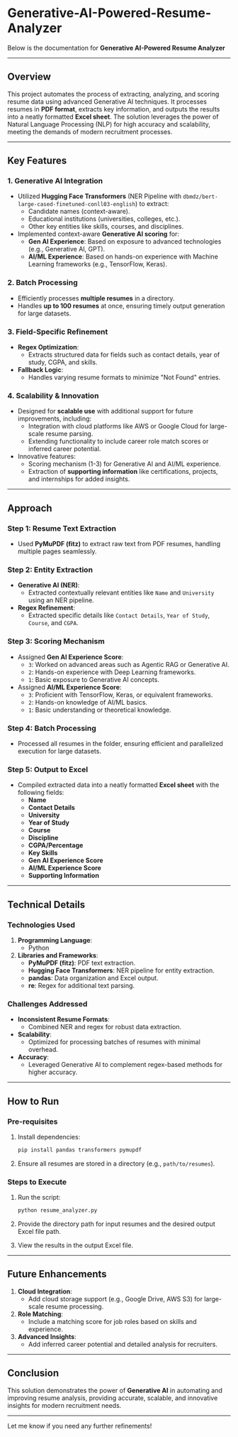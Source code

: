# Generative-AI-Powered-Resume-Analyzer

Below is the documentation for **Generative AI-Powered Resume Analyzer**

---
## Overview
This project automates the process of extracting, analyzing, and scoring resume data using advanced Generative AI techniques. It processes resumes in **PDF format**, extracts key information, and outputs the results into a neatly formatted **Excel sheet**. The solution leverages the power of Natural Language Processing (NLP) for high accuracy and scalability, meeting the demands of modern recruitment processes.

---

## Key Features
### 1. **Generative AI Integration**
- Utilized **Hugging Face Transformers** (NER Pipeline with `dbmdz/bert-large-cased-finetuned-conll03-english`) to extract:
  - Candidate names (context-aware).
  - Educational institutions (universities, colleges, etc.).
  - Other key entities like skills, courses, and disciplines.
- Implemented context-aware **Generative AI scoring** for:
  - **Gen AI Experience**: Based on exposure to advanced technologies (e.g., Generative AI, GPT).
  - **AI/ML Experience**: Based on hands-on experience with Machine Learning frameworks (e.g., TensorFlow, Keras).

### 2. **Batch Processing**
- Efficiently processes **multiple resumes** in a directory.
- Handles **up to 100 resumes** at once, ensuring timely output generation for large datasets.

### 3. **Field-Specific Refinement**
- **Regex Optimization**:
  - Extracts structured data for fields such as contact details, year of study, CGPA, and skills.
- **Fallback Logic**:
  - Handles varying resume formats to minimize "Not Found" entries.

### 4. **Scalability & Innovation**
- Designed for **scalable use** with additional support for future improvements, including:
  - Integration with cloud platforms like AWS or Google Cloud for large-scale resume parsing.
  - Extending functionality to include career role match scores or inferred career potential.
- Innovative features:
  - Scoring mechanism (1-3) for Generative AI and AI/ML experience.
  - Extraction of **supporting information** like certifications, projects, and internships for added insights.

---

## Approach

### **Step 1: Resume Text Extraction**
- Used **PyMuPDF (fitz)** to extract raw text from PDF resumes, handling multiple pages seamlessly.

### **Step 2: Entity Extraction**
- **Generative AI (NER)**:
  - Extracted contextually relevant entities like `Name` and `University` using an NER pipeline.
- **Regex Refinement**:
  - Extracted specific details like `Contact Details`, `Year of Study`, `Course`, and `CGPA`.

### **Step 3: Scoring Mechanism**
- Assigned **Gen AI Experience Score**:
  - `3`: Worked on advanced areas such as Agentic RAG or Generative AI.
  - `2`: Hands-on experience with Deep Learning frameworks.
  - `1`: Basic exposure to Generative AI concepts.
- Assigned **AI/ML Experience Score**:
  - `3`: Proficient with TensorFlow, Keras, or equivalent frameworks.
  - `2`: Hands-on knowledge of AI/ML basics.
  - `1`: Basic understanding or theoretical knowledge.

### **Step 4: Batch Processing**
- Processed all resumes in the folder, ensuring efficient and parallelized execution for large datasets.

### **Step 5: Output to Excel**
- Compiled extracted data into a neatly formatted **Excel sheet** with the following fields:
  - **Name**
  - **Contact Details**
  - **University**
  - **Year of Study**
  - **Course**
  - **Discipline**
  - **CGPA/Percentage**
  - **Key Skills**
  - **Gen AI Experience Score**
  - **AI/ML Experience Score**
  - **Supporting Information**

---


## Technical Details
### **Technologies Used**
1. **Programming Language**:
   - Python
2. **Libraries and Frameworks**:
   - **PyMuPDF (fitz)**: PDF text extraction.
   - **Hugging Face Transformers**: NER pipeline for entity extraction.
   - **pandas**: Data organization and Excel output.
   - **re**: Regex for additional text parsing.

### **Challenges Addressed**
- **Inconsistent Resume Formats**:
  - Combined NER and regex for robust data extraction.
- **Scalability**:
  - Optimized for processing batches of resumes with minimal overhead.
- **Accuracy**:
  - Leveraged Generative AI to complement regex-based methods for higher accuracy.

---

## How to Run
### **Pre-requisites**
1. Install dependencies:
   ```bash
   pip install pandas transformers pymupdf
   ```
2. Ensure all resumes are stored in a directory (e.g., `path/to/resumes`).

### **Steps to Execute**
1. Run the script:
   ```bash
   python resume_analyzer.py
   ```
2. Provide the directory path for input resumes and the desired output Excel file path.

3. View the results in the output Excel file.

---

## Future Enhancements
1. **Cloud Integration**:
   - Add cloud storage support (e.g., Google Drive, AWS S3) for large-scale resume processing.
2. **Role Matching**:
   - Include a matching score for job roles based on skills and experience.
3. **Advanced Insights**:
   - Add inferred career potential and detailed analysis for recruiters.

---

## Conclusion
This solution demonstrates the power of **Generative AI** in automating and improving resume analysis, providing accurate, scalable, and innovative insights for modern recruitment needs.

---

Let me know if you need any further refinements!
